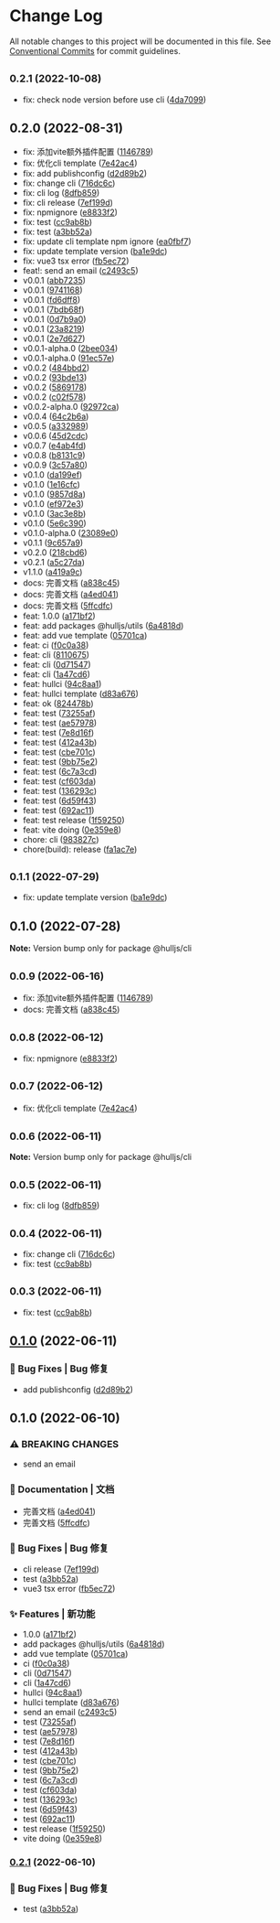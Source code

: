 # Change Log

All notable changes to this project will be documented in this file.
See [Conventional Commits](https://conventionalcommits.org) for commit guidelines.

## <small>0.2.1 (2022-10-08)</small>

* fix: check node version before use cli ([4da7099](https://github.com/luoguoxiong/hulljs/commit/4da7099))





## 0.2.0 (2022-08-31)

* fix: 添加vite额外插件配置 ([1146789](https://github.com/luoguoxiong/hulljs/commit/1146789))
* fix: 优化cli template ([7e42ac4](https://github.com/luoguoxiong/hulljs/commit/7e42ac4))
* fix: add publishconfig ([d2d89b2](https://github.com/luoguoxiong/hulljs/commit/d2d89b2))
* fix: change cli ([716dc6c](https://github.com/luoguoxiong/hulljs/commit/716dc6c))
* fix: cli log ([8dfb859](https://github.com/luoguoxiong/hulljs/commit/8dfb859))
* fix: cli release ([7ef199d](https://github.com/luoguoxiong/hulljs/commit/7ef199d))
* fix: npmignore ([e8833f2](https://github.com/luoguoxiong/hulljs/commit/e8833f2))
* fix: test ([cc9ab8b](https://github.com/luoguoxiong/hulljs/commit/cc9ab8b))
* fix: test ([a3bb52a](https://github.com/luoguoxiong/hulljs/commit/a3bb52a))
* fix: update cli template npm ignore ([ea0fbf7](https://github.com/luoguoxiong/hulljs/commit/ea0fbf7))
* fix: update template version ([ba1e9dc](https://github.com/luoguoxiong/hulljs/commit/ba1e9dc))
* fix: vue3 tsx error ([fb5ec72](https://github.com/luoguoxiong/hulljs/commit/fb5ec72))
* feat!: send an email ([c2493c5](https://github.com/luoguoxiong/hulljs/commit/c2493c5))
* v0.0.1 ([abb7235](https://github.com/luoguoxiong/hulljs/commit/abb7235))
* v0.0.1 ([9741168](https://github.com/luoguoxiong/hulljs/commit/9741168))
* v0.0.1 ([fd6dff8](https://github.com/luoguoxiong/hulljs/commit/fd6dff8))
* v0.0.1 ([7bdb68f](https://github.com/luoguoxiong/hulljs/commit/7bdb68f))
* v0.0.1 ([0d7b9a0](https://github.com/luoguoxiong/hulljs/commit/0d7b9a0))
* v0.0.1 ([23a8219](https://github.com/luoguoxiong/hulljs/commit/23a8219))
* v0.0.1 ([2e7d627](https://github.com/luoguoxiong/hulljs/commit/2e7d627))
* v0.0.1-alpha.0 ([2bee034](https://github.com/luoguoxiong/hulljs/commit/2bee034))
* v0.0.1-alpha.0 ([91ec57e](https://github.com/luoguoxiong/hulljs/commit/91ec57e))
* v0.0.2 ([484bbd2](https://github.com/luoguoxiong/hulljs/commit/484bbd2))
* v0.0.2 ([93bde13](https://github.com/luoguoxiong/hulljs/commit/93bde13))
* v0.0.2 ([5869178](https://github.com/luoguoxiong/hulljs/commit/5869178))
* v0.0.2 ([c02f578](https://github.com/luoguoxiong/hulljs/commit/c02f578))
* v0.0.2-alpha.0 ([92972ca](https://github.com/luoguoxiong/hulljs/commit/92972ca))
* v0.0.4 ([64c2b6a](https://github.com/luoguoxiong/hulljs/commit/64c2b6a))
* v0.0.5 ([a332989](https://github.com/luoguoxiong/hulljs/commit/a332989))
* v0.0.6 ([45d2cdc](https://github.com/luoguoxiong/hulljs/commit/45d2cdc))
* v0.0.7 ([e4ab4fd](https://github.com/luoguoxiong/hulljs/commit/e4ab4fd))
* v0.0.8 ([b8131c9](https://github.com/luoguoxiong/hulljs/commit/b8131c9))
* v0.0.9 ([3c57a80](https://github.com/luoguoxiong/hulljs/commit/3c57a80))
* v0.1.0 ([da199ef](https://github.com/luoguoxiong/hulljs/commit/da199ef))
* v0.1.0 ([1e16cfc](https://github.com/luoguoxiong/hulljs/commit/1e16cfc))
* v0.1.0 ([9857d8a](https://github.com/luoguoxiong/hulljs/commit/9857d8a))
* v0.1.0 ([ef972e3](https://github.com/luoguoxiong/hulljs/commit/ef972e3))
* v0.1.0 ([3ac3e8b](https://github.com/luoguoxiong/hulljs/commit/3ac3e8b))
* v0.1.0 ([5e6c390](https://github.com/luoguoxiong/hulljs/commit/5e6c390))
* v0.1.0-alpha.0 ([23089e0](https://github.com/luoguoxiong/hulljs/commit/23089e0))
* v0.1.1 ([9c657a9](https://github.com/luoguoxiong/hulljs/commit/9c657a9))
* v0.2.0 ([218cbd6](https://github.com/luoguoxiong/hulljs/commit/218cbd6))
* v0.2.1 ([a5c27da](https://github.com/luoguoxiong/hulljs/commit/a5c27da))
* v1.1.0 ([a419a9c](https://github.com/luoguoxiong/hulljs/commit/a419a9c))
* docs: 完善文档 ([a838c45](https://github.com/luoguoxiong/hulljs/commit/a838c45))
* docs: 完善文档 ([a4ed041](https://github.com/luoguoxiong/hulljs/commit/a4ed041))
* docs: 完善文档 ([5ffcdfc](https://github.com/luoguoxiong/hulljs/commit/5ffcdfc))
* feat: 1.0.0 ([a171bf2](https://github.com/luoguoxiong/hulljs/commit/a171bf2))
* feat: add packages @hulljs/utils ([6a4818d](https://github.com/luoguoxiong/hulljs/commit/6a4818d))
* feat: add vue template ([05701ca](https://github.com/luoguoxiong/hulljs/commit/05701ca))
* feat: ci ([f0c0a38](https://github.com/luoguoxiong/hulljs/commit/f0c0a38))
* feat: cli ([8110675](https://github.com/luoguoxiong/hulljs/commit/8110675))
* feat: cli ([0d71547](https://github.com/luoguoxiong/hulljs/commit/0d71547))
* feat: cli ([1a47cd6](https://github.com/luoguoxiong/hulljs/commit/1a47cd6))
* feat: hullci ([94c8aa1](https://github.com/luoguoxiong/hulljs/commit/94c8aa1))
* feat: hullci template ([d83a676](https://github.com/luoguoxiong/hulljs/commit/d83a676))
* feat: ok ([824478b](https://github.com/luoguoxiong/hulljs/commit/824478b))
* feat: test ([73255af](https://github.com/luoguoxiong/hulljs/commit/73255af))
* feat: test ([ae57978](https://github.com/luoguoxiong/hulljs/commit/ae57978))
* feat: test ([7e8d16f](https://github.com/luoguoxiong/hulljs/commit/7e8d16f))
* feat: test ([412a43b](https://github.com/luoguoxiong/hulljs/commit/412a43b))
* feat: test ([cbe701c](https://github.com/luoguoxiong/hulljs/commit/cbe701c))
* feat: test ([9bb75e2](https://github.com/luoguoxiong/hulljs/commit/9bb75e2))
* feat: test ([6c7a3cd](https://github.com/luoguoxiong/hulljs/commit/6c7a3cd))
* feat: test ([cf603da](https://github.com/luoguoxiong/hulljs/commit/cf603da))
* feat: test ([136293c](https://github.com/luoguoxiong/hulljs/commit/136293c))
* feat: test ([6d59f43](https://github.com/luoguoxiong/hulljs/commit/6d59f43))
* feat: test ([692ac11](https://github.com/luoguoxiong/hulljs/commit/692ac11))
* feat: test release ([1f59250](https://github.com/luoguoxiong/hulljs/commit/1f59250))
* feat: vite doing ([0e359e8](https://github.com/luoguoxiong/hulljs/commit/0e359e8))
* chore: cli ([983827c](https://github.com/luoguoxiong/hulljs/commit/983827c))
* chore(build): release ([fa1ac7e](https://github.com/luoguoxiong/hulljs/commit/fa1ac7e))





## <small>0.1.1 (2022-07-29)</small>

* fix: update template version ([ba1e9dc](https://github.com/luoguoxiong/hulljs/commit/ba1e9dc))





## 0.1.0 (2022-07-28)

**Note:** Version bump only for package @hulljs/cli





## <small>0.0.9 (2022-06-16)</small>

* fix: 添加vite额外插件配置 ([1146789](https://github.com/luoguoxiong/hulljs/commit/1146789))
* docs: 完善文档 ([a838c45](https://github.com/luoguoxiong/hulljs/commit/a838c45))





## <small>0.0.8 (2022-06-12)</small>

* fix: npmignore ([e8833f2](https://github.com/luoguoxiong/hulljs/commit/e8833f2))





## <small>0.0.7 (2022-06-12)</small>

* fix: 优化cli template ([7e42ac4](https://github.com/luoguoxiong/hulljs/commit/7e42ac4))





## <small>0.0.6 (2022-06-11)</small>

**Note:** Version bump only for package @hulljs/cli





## <small>0.0.5 (2022-06-11)</small>

* fix: cli log ([8dfb859](https://github.com/luoguoxiong/hulljs/commit/8dfb859))





## <small>0.0.4 (2022-06-11)</small>

* fix: change cli ([716dc6c](https://github.com/luoguoxiong/hulljs/commit/716dc6c))
* fix: test ([cc9ab8b](https://github.com/luoguoxiong/hulljs/commit/cc9ab8b))





## <small>0.0.3 (2022-06-11)</small>

* fix: test ([cc9ab8b](https://github.com/luoguoxiong/hulljs/commit/cc9ab8b))





## [0.1.0](https://github.com/luoguoxiong/hulljs/compare/v0.0.3...v0.1.0) (2022-06-11)


### 🐛 Bug Fixes | Bug 修复

* add publishconfig ([d2d89b2](https://github.com/luoguoxiong/hulljs/commit/d2d89b27e89bef094a0d7f3ade77122395a78bc0))



## 0.1.0 (2022-06-10)


### ⚠ BREAKING CHANGES

* send an email

### 📝 Documentation | 文档

* 完善文档 ([a4ed041](https://github.com/luoguoxiong/hulljs/commit/a4ed041ea0aac4fb119559ca5c898c4e5cfba2f3))
* 完善文档 ([5ffcdfc](https://github.com/luoguoxiong/hulljs/commit/5ffcdfcf0c94885c0ea05481102acc8ea765a08a))


### 🐛 Bug Fixes | Bug 修复

* cli release ([7ef199d](https://github.com/luoguoxiong/hulljs/commit/7ef199d339da8103fcc24219a6d589cde09ee3de))
* test ([a3bb52a](https://github.com/luoguoxiong/hulljs/commit/a3bb52a9a04bc713e3d470eb7b081005a31a48ee))
* vue3 tsx error ([fb5ec72](https://github.com/luoguoxiong/hulljs/commit/fb5ec7273b817f76ad359cfb8e9dabbb0eed7f04))


### ✨ Features | 新功能

* 1.0.0 ([a171bf2](https://github.com/luoguoxiong/hulljs/commit/a171bf2637f50a4ef6a757200d38affd9d74c742))
* add packages @hulljs/utils ([6a4818d](https://github.com/luoguoxiong/hulljs/commit/6a4818dfd32770136734027c866787552e496ced))
* add vue template ([05701ca](https://github.com/luoguoxiong/hulljs/commit/05701cabdc6b9dc370a00be8158a7fa993ee63b3))
* ci ([f0c0a38](https://github.com/luoguoxiong/hulljs/commit/f0c0a383aea043c64dc0f4cb23fbd722073ab7b2))
* cli ([0d71547](https://github.com/luoguoxiong/hulljs/commit/0d7154739f2af99f097f5857e5e4da7a0887b8c1))
* cli ([1a47cd6](https://github.com/luoguoxiong/hulljs/commit/1a47cd6e44439cb94d1080cc3e0ee6556271383c))
* hullci ([94c8aa1](https://github.com/luoguoxiong/hulljs/commit/94c8aa17cc0cf1d53027c87e9f9dca80bb7a5b3b))
* hullci template ([d83a676](https://github.com/luoguoxiong/hulljs/commit/d83a67617d322a09d0d48d1c871bb6422f26077c))
* send an email ([c2493c5](https://github.com/luoguoxiong/hulljs/commit/c2493c5831a8a454f88e6f12494755443cb43e0a))
* test ([73255af](https://github.com/luoguoxiong/hulljs/commit/73255af4f4a0fac7ce23bf0e3aa89e4577d9073b))
* test ([ae57978](https://github.com/luoguoxiong/hulljs/commit/ae57978001f3b7d7760cb0510e6baa7fa3bb8972))
* test ([7e8d16f](https://github.com/luoguoxiong/hulljs/commit/7e8d16f2debada9c6039c458bdbf289703fd503c))
* test ([412a43b](https://github.com/luoguoxiong/hulljs/commit/412a43b82ec447ddc05c8be412e84a100661dd38))
* test ([cbe701c](https://github.com/luoguoxiong/hulljs/commit/cbe701cb048f668ff4ec2d1ee1cb21e8ef87f930))
* test ([9bb75e2](https://github.com/luoguoxiong/hulljs/commit/9bb75e230ed96033daa88b43c32d02af73cf5908))
* test ([6c7a3cd](https://github.com/luoguoxiong/hulljs/commit/6c7a3cdcdbdb51c0a09f54b980e19320e94eb02c))
* test ([cf603da](https://github.com/luoguoxiong/hulljs/commit/cf603da4ad397f984352294fd4c66e994b35a74f))
* test ([136293c](https://github.com/luoguoxiong/hulljs/commit/136293c0e6d9e1fbcc37bf3a5d659978c81289b0))
* test ([6d59f43](https://github.com/luoguoxiong/hulljs/commit/6d59f43edde66d27b8d1eaed0fecd65d9b812587))
* test ([692ac11](https://github.com/luoguoxiong/hulljs/commit/692ac11d93107e894184e05dd1941eabe7867b78))
* test release ([1f59250](https://github.com/luoguoxiong/hulljs/commit/1f592508321fab77b739d9977e293b49063fb173))
* vite doing ([0e359e8](https://github.com/luoguoxiong/hulljs/commit/0e359e830031dcd14792a7ef4e3a85768b1ce11d))



### [0.2.1](https://github.com/luoguoxiong/hulljs/compare/v0.2.0...v0.2.1) (2022-06-10)


### 🐛 Bug Fixes | Bug 修复

* test ([a3bb52a](https://github.com/luoguoxiong/hulljs/commit/a3bb52a9a04bc713e3d470eb7b081005a31a48ee))
